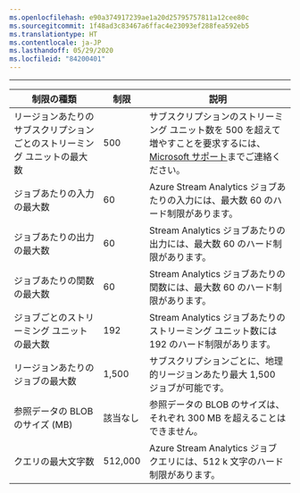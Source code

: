 ```yaml
---
ms.openlocfilehash: e90a374917239ae1a20d25795757811a12cee80c
ms.sourcegitcommit: 1f48ad3c83467a6ffac4e23093ef288fea592eb5
ms.translationtype: HT
ms.contentlocale: ja-JP
ms.lasthandoff: 05/29/2020
ms.locfileid: "84200401"
---
```

---
| 制限の種類 | 制限 | 説明 |
| --- | --- | --- |
| リージョンあたりのサブスクリプションごとのストリーミング ユニットの最大数 |500 |サブスクリプションのストリーミング ユニット数を 500 を超えて増やすことを要求するには、[Microsoft サポート](https://support.microsoft.com/en-us)までご連絡ください。 |
| ジョブあたりの入力の最大数 |60 |Azure Stream Analytics ジョブあたりの入力には、最大数 60 のハード制限があります。 |
| ジョブあたりの出力の最大数 |60 |Stream Analytics ジョブあたりの出力には、最大数 60 のハード制限があります。 |
| ジョブあたりの関数の最大数 |60 |Stream Analytics ジョブあたりの関数には、最大数 60 のハード制限があります。 |
| ジョブごとのストリーミング ユニットの最大数 |192 |Stream Analytics ジョブあたりのストリーミング ユニット数には 192 のハード制限があります。 |
| リージョンあたりのジョブの最大数 |1,500 |サブスクリプションごとに、地理的リージョンあたり最大 1,500 ジョブが可能です。 |
| 参照データの BLOB のサイズ (MB) | 該当なし | 参照データの BLOB のサイズは、それぞれ 300 MB を超えることはできません。 |
| クエリの最大文字数 | 512,000 | Azure Stream Analytics ジョブ クエリには、512 k 文字のハード制限があります。|

